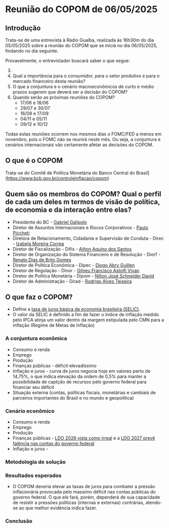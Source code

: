 # Reunião do COPOM de 06/05/2025

## Introdução

Trata-se de uma entrevista à Rádio Guaíba, realizada às 16h30m do dia 05/05/2025 sobre a reunião do COPOM que se inicia no dia 06/05/2025, findando no dia seguinte.

Provavelmente, o entrevistador buscará saber o que segue:



3. 
4. Qual a importância para o consumidor, para o setor produtivo e para o mercado financeiro desta reunião?
5. O que a conjuntura e o cenário macroeconômicos de curto e médio prazos sugerem que deverá ser a decisão do COPOM?
6. Quando serão as próximas reuniões do COPOM?
   - 17/06 e 18/06
   - 29/07 e 30/07
   - 16/09 e 17/09
   - 04/11 e 05/11
   - 09/12 e 10/12

Todas estas reuniões ocorrem nos mesmos dias o FOMC/FED a menos em novembro, pois o FOMC não se reunirá neste mês.  Ou seja, a conjuntura e cenários internacionais vão certamente afetar as decisões do COPOM.

## O que é o COPOM

Trata-se do Comitê de Política Monetária do Banco Central do Brasil](https://www.bcb.gov.br/controleinflacao/copom)

## Quem são os membros do COPOM? Qual o perfil de cada um deles m termos de visão de política, de economia e da interação entre elas?

- Presidente do BC - [Gabriel Galípolo](https://www.bcb.gov.br/acessoinformacao/organograma?modalAberto=Presidente_BC)
- Diretor de Assuntos Internacionais e Riscos Corporativos - [Paulo Piccheti](https://www.bcb.gov.br/acessoinformacao/organograma?modalAberto=Dire_Direx)
- Diretora de Relacionamento, Cidadania e Supervisão de Conduta - Direc - [Izabela Moreira Correa​
](https://www.bcb.gov.br/acessoinformacao/organograma?modalAberto=Dire_Direc)
- Diretor de Fiscalização - Difis - [Ailton Aquino dos Santos](https://www.bcb.gov.br/acessoinformacao/organograma?modalAberto=Dire_Difis)
- Diretor de Organização do Sistema Financeiro e de Resolução - Diorf - [Renato Dias de Brito Gomes​
](https://www.bcb.gov.br/acessoinformacao/organograma?modalAberto=Dire_Diorf)
- Diretor de Política Econômica - Dipec - [Diogo Abry Guillen​
](https://www.bcb.gov.br/acessoinformacao/organograma?modalAberto=Dire_Dipec)
- Diretor de Regulação - Dinor - [Gilneu Francisco Astolfi Vivan​​
](https://www.bcb.gov.br/acessoinformacao/organograma?modalAberto=Dire_Dinor)
- Diretor de Política Monetária - Dipom - [Nilton José Schneider David​
](https://www.bcb.gov.br/acessoinformacao/organograma?modalAberto=Dire_Dipom)
- Diretor de Administração - Dirad - [Rodrigo Alves Teixeira​
](https://www.bcb.gov.br/acessoinformacao/organograma?modalAberto=Dire_Dirad)

## O que faz o COPOM?

- Define a [taxa de juros básica da economia brasileira (SELIC)](https://www.bcb.gov.br/controleinflacao/taxaselic).
- O valor da SELIC é definido a fim de fazer o índice de inflação medido pelo IPCA atinja um valor dentro da margem estipulada pelo CMN para a inflação (Regime de Metas de Inflação) 


### A conjuntura econômica

- Consumo e renda
- Emprego
- Produção
- Finanças públicas - déficit elevadíssimo
- Inflação e juros - curva de juros negocia hoje em valores perto de 14,75%, o que indica elevação da ordem de 0,5% para manter a possibilidade de captção de recursos pelo governo federal para financiar seu déficit
- Situação externa (contas, políticas fiscais, monetárias e cambiais de parceiros importantes do Brasil e no mundo e geopolítica) 

### Cenário econômico


- Consumo e renda
- Emprego
- Produção
- Finanças públicas - [LDO 2026 vista como irreal](https://www.cnnbrasil.com.br/economia/macroeconomia/ldo-de-2026-e-pouco-realista-e-indica-contas-estranguladas-dizem-analistas/#:~:text=O%20alerta%20considera%20que%20a,despesa%20voltar%C3%A1%20integralmente%20%C3%A0%20conta.) e a [LDO 2027 prevê falência nas contas do governo federal](https://www.camara.leg.br/noticias/1151191-governo-podera-ter-dificuldade-com-custeio-da-maquina-publica-nos-proximos-anos#:~:text=Para%202027%2C%20os%20anexos%20da,como%20cumpriu%20as%20metas%20anteriores.)
- Inflação e juros - 

### Metodologia de solução


### Resultados esperados

- O COPOM deveria elevar as taxas de juros para combater a pressão inflacionária provocada pelo massimo déficit nas contas públicas do governo federal.  O que ele fará, porém, dependerá de sua capacidade de resistir a pressões políticas (internas e externas) contrárias, atendo-se ao que melhor evidência indica fazer. 

### Conclusão

